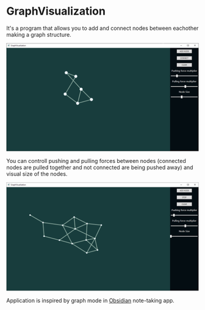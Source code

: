 # GraphVisualization

It's a program that allows you to add and connect nodes between eachother making a graph structure.

![screenshot1](screenshots/screenshot2.PNG)

You can controll pushing and pulling forces between nodes (connected nodes are pulled together and not connected are being pushed away) and visual size of the nodes.

![screenshot2](screenshots/screenshot3.PNG)

Application is inspired by graph mode in [Obsidian](https://obsidian.md/) note-taking app.